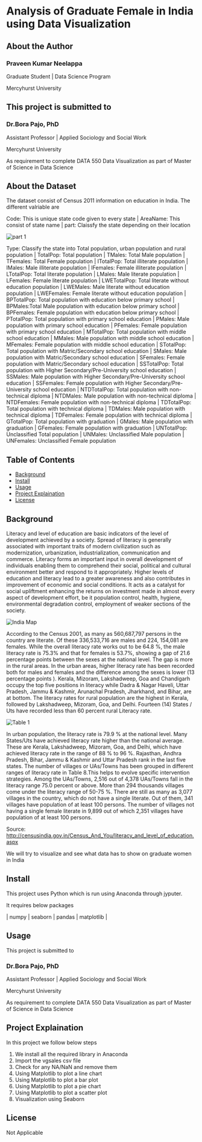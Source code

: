 # Analysis of Graduate Female in India using Data Visualization

## About the Author

### Praveen Kumar Neelappa

Graduate Student | Data Science Program

Mercyhurst University

## This project is submitted to

### Dr.Bora Pajo, PhD

Assistant Professor | Applied Sociology and Social Work

Mercyhurst University

As requirement to complete 
DATA 550 Data Visualization
as part of Master of Science in Data Science

## About the Dataset

The dataset consist of Census 2011 information on education in India. The different valriable are

Code: This is unique state code given to every state | AreaName: This consist of state name | part: Claissfy the state depending on their location

![part 1](/part.PNG)   

Type: Classify the state into Total population, urban population and rural population | TotalPop: Total population | TMales: Total Male population | TFemales: Total Female population | ITotalPop: Total illiterate population | IMales: Male illiterate population | IFemales: Female illiterate population | LTotalPop: Total literate population | LMales: Male literate population | LFemales: Female literate population | LWETotalPop: Total literate without education population | LWEMales: Male literate without education population | LWEFemales: Female literate without education population | BPTotalPop: Total population with education below primary school | BPMales:Total Male population with education below primary school | BPFemales: Female population with education below primary school | PTotalPop: Total population with primary school education | PMales: Male population with primary school education | PFemales: Female population with primary school education | MTotalPop: Total population with middle school education | MMales: Male population with middle school education | MFemales: Female population with middle school education | STotalPop: Total population with Matric/Secondary school education | SMales: Male population with Matric/Secondary school education | SFemales: Female population with Matric/Secondary school education | SSTotalPop: Total population with Higher Secondary/Pre-University school education | SSMales: Male population with Higher Secondary/Pre-University school education | SSFemales: Female population with Higher Secondary/Pre-University school education | NTDTotalPop: Total population with non-technical diploma | NTDMales: Male population with non-technical diploma | NTDFemales: Female population with non-technical diploma | TDTotalPop: Total population with technical diploma | TDMales: Male population with technical diploma | TDFemales: Female population with technical diploma | GTotalPop: Total population with graduation | GMales: Male population with graduation | GFemales: Female population with graduation | UNTotalPop: Unclassified Total population | UNMales: Unclassified Male population | UNFemales: Unclassified Female population

## Table of Contents

- [Background](#background)
- [Install](#install)
- [Usage](#usage)
- [Project Explaination](#Project-explaination)
- [License](#license)

## Background

Literacy and level of education are basic indicators of the level of development achieved by a society. Spread of literacy is generally associated with important traits of modern civilization such as modernization, urbanization, industrialization, communication and commerce. Literacy forms an important input in overall development of individuals enabling them to comprehend their social, political and cultural environment better and respond to it appropriately. Higher levels of education and literacy lead to a greater awareness and also contributes in improvement of economic and social conditions. It acts as a catalyst for social upliftment enhancing the returns on investment made in almost every aspect of development effort, be it population control, health, hygiene, environmental degradation control, employment of weaker sections of the society.

![India Map](/india.PNG)   

According to the Census 2001, as many as 560,687,797 persons in the country are literate. Of these 336,533,716 are males and 224, 154,081 are females. While the overall literacy rate works out to be 64.8 %, the male literacy rate is 75.3% and that for females is 53.7%, showing a gap of 21.6 percentage points between the sexes at the national level. The gap is more in the rural areas. In the urban areas, higher literacy rate has been recorded both for males and females and the difference among the sexes is lower (13 percentage points ). Kerala, Mizoram, Lakshadweep, Goa and Chandigarh occupy the top five positions in literacy while Dadra & Nagar Haveli, Uttar Pradesh, Jammu & Kashmir, Arunachal Pradesh, Jharkhand, and Bihar, are at bottom.
The literacy rates for rural population are the highest in Kerala, followed by Lakshadweep, Mizoram, Goa, and Delhi. Fourteen (14) States / Uts have recorded less than 60 percent rural Literacy rate.

![Table 1](/table1.PNG)   

In urban population, the literacy rate is 79.9 % at the national level. Many States/Uts have achieved literacy rate higher than the national average. These are Kerala, Lakshadweep, Mizoram, Goa, and Delhi, which have achieved literacy rate in the range of 88 % to 96 %. Rajasthan, Andhra Pradesh, Bihar, Jammu & Kashmir and Uttar Pradesh rank in the last five states.
The number of villages or UAs/Towns has been grouped in different ranges of literacy rate in Table 8.This helps to evolve specific intervention strategies. Among the UAs/Towns, 2,516 out of 4,378 UAs/Towns fall in the literacy range 75.0 percent or above. More than 294 thousands villages come under the literacy range of 50-75 %. There are still as many as 3,077 villages in the country, which do not have a single literate. Out of them, 341 villages have population of at least 100 persons. The number of villages not having a single female literate in 9,899 out of which 2,351 villages have population of at least 100 persons.

Source: http://censusindia.gov.in/Census_And_You/literacy_and_level_of_education.aspx

We will try to visualize and see what data has to show on graduate women in India

## Install

This project uses Python which is run using Anaconda through jyputer.

It requires below packages

| numpy | seaborn | pandas | matplotlib | 


## Usage

This project is submitted to

### Dr.Bora Pajo, PhD

Assistant Professor | Applied Sociology and Social Work

Mercyhurst University

As requirement to complete 
DATA 550 Data Visualization
as part of Master of Science in Data Science


## Project Explaination

In this project we follow below steps

1. We install all the required library in Anaconda
2. Import the vgsales csv file
3. Check for any NA/NaN and remove them
4. Using Matplotlib to plot a line chart
5. Using Matplotlib to plot a bar plot
6. Using Matplotlib to plot a pie chart
7. Using Matplotlib to plot a scatter plot
8. Visualization using Seaborn

                                     
## License
Not Applicable
